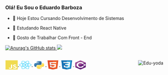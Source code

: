 ### Olá! Eu Sou o Eduardo Barboza 

- 🔭 Hoje Estou Cursando Desenvolvimento de Sistemas
- 🌱 Estudando React Native 
- 👯 Gosto de Trabalhar Com Front - End

   <div>
  <a href="https://github.com/eduardobarboza">
 ![Anurag's GitHub stats](https://github-readme-stats.vercel.app/api?username=eduardobarboza)
  <img height="180em" src="https://github-readme-stats.vercel.app/api/top-langs/?username=eduardobarboza&layout=compact&langs_count=16&theme=dracula"/>
</div>

 <div style="display: inline_block"><br>
  <img align="center" alt="Edu-Js" height="30" width="40" src="https://raw.githubusercontent.com/devicons/devicon/master/icons/javascript/javascript-plain.svg">
  <img align="center" alt="Edu-React" height="30" width="40" src="https://raw.githubusercontent.com/devicons/devicon/master/icons/react/react-original.svg">
  <img align="center" alt="Edu-Python" height="30" width="40" src="https://raw.githubusercontent.com/devicons/devicon/master/icons/python/python-original.svg">
  <img align="center" alt="Edu-HTML" height="30" width="40" src="https://raw.githubusercontent.com/devicons/devicon/master/icons/html5/html5-original.svg">
  <img align="center" alt="Edu-CSS" height="30" width="40" src="https://raw.githubusercontent.com/devicons/devicon/master/icons/css3/css3-original.svg">
  <img align="center" alt="Edu-Csharp" height="30" width="40" src="https://raw.githubusercontent.com/devicons/devicon/master/icons/csharp/csharp-original.svg">

   
 
  <img align="right" alt="Edu-yoda" src="https://i.picasion.com/pic92/9e99ffe9d4e15d554c0955fbd07af32d.gif">
</div>



